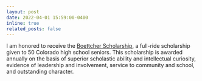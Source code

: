 ```yaml
---
layout: post
date: 2022-04-01 15:59:00-0400
inline: true
related_posts: false
---
```


I am honored to receive the [Boettcher Scholarship](https://boettcherfoundation.org/scholarships/), a full-ride scholarship given to 50 Colorado high school seniors. This scholarship is awarded annually on the basis of superior scholastic ability and intellectual curiosity, evidence of leadership and involvement, service to community and school, and outstanding character.
